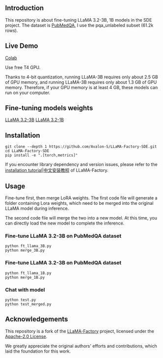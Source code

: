 ## Introduction
This repository is about fine-tuning LLaMA 3.2-3B, 1B models in the SDE project. The dataset is [PubMedQA](https://huggingface.co/datasets/qiaojin/PubMedQA), I use the pqa_unlabeled subset (61.2k rows).

## Live Demo
[Colab](https://colab.research.google.com/drive/1oQZRVqmxLZmd36pSVwJg_c2wVRchFZMo?usp=sharing) 

Use free T4 GPU.

Thanks to 4-bit quantization, running LLaMA-3B requires only about 2.5 GB of GPU memory, and running LLaMA-3B requires only about 1.3 GB of GPU memory. Therefore, if your GPU memory is at least 4 GB, these models can run on your computer.

## Fine-tuning models weights
[LLaMA 3.2-3B](https://huggingface.co/Avalon-S/llama3_3B_pubmedqa_sde)
[LLaMA 3.2-1B](https://huggingface.co/Avalon-S/llama3_1B_pubmedqa_sde)

## Installation
```
git clone --depth 1 https://github.com/Avalon-S/LLaMA-Factory-SDE.git
cd LLaMA-Factory-SDE
pip install -e ".[torch,metrics]"
```
If you encounter library dependency and version issues, please refer to the [installation tutorial](README_LF.md)|[中文安装教程](README_LF_zh.md) of LLaMA-Factory.

## Usage
Fine-tune first, then merge LoRA weights. 
The first code file will generate a folder containing Lora weights, which need to be merged into the original LLaMA model during inference.

The second code file will merge the two into a new model. At this time, you can directly load the new model to complete the inference.
### Fine-tune LLaMA 3.2-3B on PubMedQA dataset
```
python ft_llama_3B.py
python merge_3B.py
```
### Fine-tune LLaMA 3.2-3B on PubMedQA dataset
```
python ft_llama_1B.py
python merge_1B.py
```
### Chat with model
```
python test.py
python test_merged.py
```

## Acknowledgements
This repository is a fork of the [LLaMA-Factory](https://github.com/hiyouga/LLaMA-Factory) project, licensed under the [Apache-2.0 License](https://www.apache.org/licenses/LICENSE-2.0). 

We greatly appreciate the original authors' efforts and contributions, which laid the foundation for this work. 
